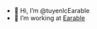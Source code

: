 - 👋 Hi, I’m @tuyenlcEarable
- 👀 I’m working at [Earable](https://earable.ai/)  

<!---
tuyenlcEarable/tuyenlcEarable is a ✨ special ✨ repository because its `README.md` (this file) appears on your GitHub profile.
You can click the Preview link to take a look at your changes.
--->
